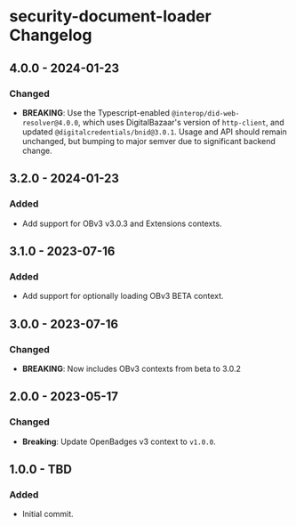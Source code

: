 # security-document-loader Changelog

## 4.0.0 - 2024-01-23
### Changed
- **BREAKING**: Use the Typescript-enabled `@interop/did-web-resolver@4.0.0`, 
  which uses DigitalBazaar's version of `http-client`,
  and updated `@digitalcredentials/bnid@3.0.1`.
  Usage and API should remain unchanged, but bumping to major semver due to
  significant backend change.

## 3.2.0 - 2024-01-23
### Added
- Add support for OBv3 v3.0.3 and Extensions contexts.

## 3.1.0 - 2023-07-16
### Added
- Add support for optionally loading OBv3 BETA context.

## 3.0.0 - 2023-07-16
### Changed
- **BREAKING**: Now includes OBv3 contexts from beta to 3.0.2

## 2.0.0 - 2023-05-17
### Changed
- **Breaking**: Update OpenBadges v3 context to `v1.0.0`.

## 1.0.0 - TBD

### Added

- Initial commit.
